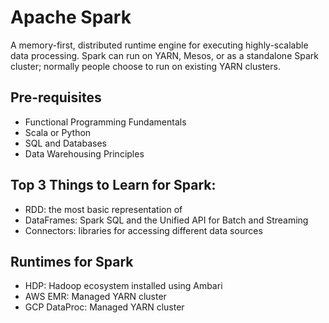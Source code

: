 # Apache Spark
A memory-first, distributed runtime engine for executing highly-scalable data processing. Spark can run on YARN, Mesos, or as a standalone Spark cluster; normally people choose to run on existing YARN clusters.

## Pre-requisites
- Functional Programming Fundamentals
- Scala or Python
- SQL and Databases
- Data Warehousing Principles

## Top 3 Things to Learn for Spark:
- RDD: the most basic representation of 
- DataFrames: Spark SQL and the Unified API for Batch and Streaming
- Connectors: libraries for accessing different data sources

## Runtimes for Spark
- HDP: Hadoop ecosystem installed using Ambari
- AWS EMR: Managed YARN cluster
- GCP DataProc: Managed YARN cluster
